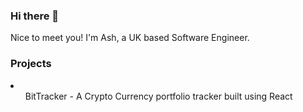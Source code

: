 ### Hi there 👋

Nice to meet you! I'm Ash, a UK based Software Engineer.

<h3>Projects</h3>
<li>
  <ul><a src=https://github.com/ashryan/BitTracker>BitTracker</a> - A Crypto Currency portfolio tracker built using React

<!--
**ashryan/ashryan** is a ✨ _special_ ✨ repository because its `README.md` (this file) appears on your GitHub profile.

Here are some ideas to get you started:

- 🔭 I’m currently working on ...
- 🌱 I’m currently learning ...
- 👯 I’m looking to collaborate on ...
- 🤔 I’m looking for help with ...
- 💬 Ask me about ...
- 📫 How to reach me: ...
- 😄 Pronouns: ...
- ⚡ Fun fact: ...
-->

